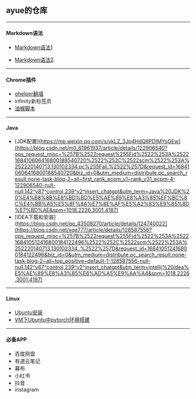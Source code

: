 ## ayue的仓库
***
#### Markdown语法
- [Markdown语法1](https://zhuanlan.zhihu.com/p/86516807)

- [Markdown语法2](https://mp.weixin.qq.com/s/67iYRvOXV6E9YxDHjjW0Gg)
***
#### Chrome插件
- [ghelper翻墙](googlehelper.net)
- infinity新标签页
- [油猴脚本](https://greasyfork.org/zh-CN)
***
#### Java
- [JDK配置](https://mp.weixin.qq.com/s/vkLZ_3Jp4HdQ8PDIMYsGEw](https://blog.csdn.net/m0_61961937/article/details/122906540?ops_request_misc=%257B%2522request%255Fid%2522%253A%2522168410606416800188540720%2522%252C%2522scm%2522%253A%252220140713.130102334.pc%255Fall.%2522%257D&request_id=168410606416800188540720&biz_id=0&utm_medium=distribute.pc_search_result.none-task-blog-2~all~first_rank_ecpm_v1~rank_v31_ecpm-4-122906540-null-null.142^v87^control,239^v2^insert_chatgpt&utm_term=Java%20JDK%20%E4%B8%8B%E8%BD%BD%E5%AE%89%E8%A3%85%EF%BC%8C%E4%BB%A5%E5%8F%8A%E7%8E%AF%E5%A2%83%E9%85%8D%E7%BD%AE&spm=1018.2226.3001.4187)
- [IDEA下载和安装](https://blog.csdn.net/qq_43508270/article/details/124740022](https://blog.csdn.net/xqe777/article/details/128587556?ops_request_misc=%257B%2522request%255Fid%2522%253A%2522168410512416800184122496%2522%252C%2522scm%2522%253A%252220140713.130102334..%2522%257D&request_id=168410512416800184122496&biz_id=0&utm_medium=distribute.pc_search_result.none-task-blog-2~all~top_positive~default-1-128587556-null-null.142^v87^control,239^v2^insert_chatgpt&utm_term=intellij%20idea%E5%AE%89%E8%A3%85%E6%AD%A5%E9%AA%A4&spm=1018.2226.3001.4187)
***
#### Linux
- [Ubuntu安装](https://mp.weixin.qq.com/s/vkLZ_3Jp4HdQ8PDIMYsGEw)
- [VM下Ubuntu中pytorch环境搭建](https://blog.csdn.net/qq_43508270/article/details/124740022)
***
#### 必备APP
- 百度网盘
- 有道云笔记
- 幕布
- 小红书
- 抖音
- instagram
